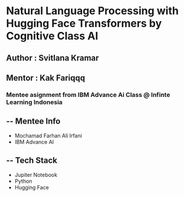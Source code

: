 # Natural Language Processing with Hugging Face Transformers by Cognitive Class AI
## Author : Svitlana Kramar
## Mentor : Kak Fariqqq

### Mentee asignment from IBM Advance Ai Class @ Infinte Learning Indonesia

## -- Mentee Info

- Mochamad Farhan Ali Irfani
- IBM Advance AI


## -- Tech Stack

- Jupiter Notebook
- Python
- Hugging Face
